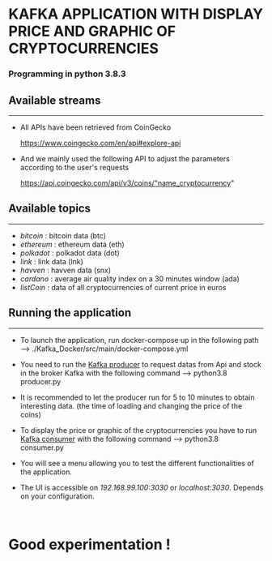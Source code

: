 # **KAFKA APPLICATION WITH DISPLAY PRICE AND GRAPHIC OF CRYPTOCURRENCIES**


### Programming in python 3.8.3 

## Available streams
***
+  All APIs have been retrieved from CoinGecko

   https://www.coingecko.com/en/api#explore-api

+  And we mainly used the following API to adjust the parameters according to the user's requests

   https://api.coingecko.com/api/v3/coins/"name_cryptocurrency"

## Available topics
***
+  *bitcoin* : bitcoin data (btc)
+  *ethereum* : ethereum data (eth)
+  *polkadot* : polkadot data (dot)
+  *link* : link data (lnk)
+  *havven* : havven data (snx)
+  *cardano* : average air quality index on a 30 minutes window (ada)
+  *listCoin* : data of all cryptocurrencies of current price in euros

## Running the application
***

+  To launch the application, run docker-compose up in the following path
	-->	./Kafka_Docker/src/main/docker-compose.yml

+  You need to run the [Kafka producer](./producer.py) to request datas from Api and stock in the broker Kafka with the following command 
	--> python3.8 producer.py

+ It is recommended to let the producer run for 5 to 10 minutes to obtain interesting data. (the time of loading and changing the price of the coins) 

+  To display the price or graphic of the cryptocurrencies you have to run [Kafka consumer](./consumer.py) with the following command 
	--> python3.8 consumer.py

+ You will see a menu allowing you to test the different functionalities of the application.

+  The UI is accessible on *192.168.99.100:3030* or *localhost:3030*. Depends on your configuration.

<br>

# Good experimentation ! 